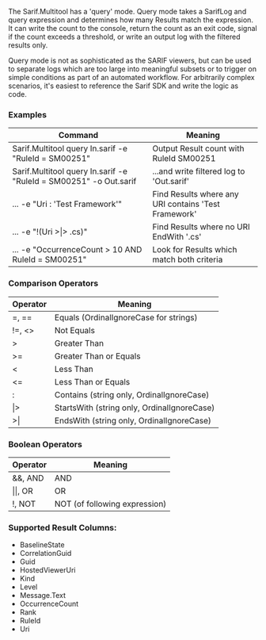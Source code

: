 The Sarif.Multitool has a 'query' mode. Query mode takes a SarifLog and query expression and determines how many Results match the expression. It can write the count to the console, return the count as an exit code, signal if the count exceeds a threshold, or write an output log with the filtered results only.

Query mode is not as sophisticated as the SARIF viewers, but can be used to separate logs which are too large into meaningful subsets or to trigger on simple conditions as part of an automated workflow. For arbitrarily complex scenarios, it's easiest to reference the Sarif SDK and write the logic as code.

### Examples

| Command | Meaning |
| ------- | ------- |
| Sarif.Multitool query In.sarif -e "RuleId = SM00251"    | Output Result count with RuleId SM00251 |
| Sarif.Multitool query In.sarif -e "RuleId = SM00251" -o Out.sarif | ...and write filtered log to 'Out.sarif' |
| ... -e "Uri : 'Test Framework'" | Find Results where any URI contains 'Test Framework' |
| ... -e "!(Uri >&#124;> .cs)"   | Find Results where no URI EndWith '.cs' |
| ... -e "OccurrenceCount > 10 AND RuleId = SM00251" | Look for Results which match both criteria |


### Comparison Operators

| Operator | Meaning |
| -------- | ------- |
| =, ==    | Equals (OrdinalIgnoreCase for strings) |
| !=, <>   | Not Equals |
| >        | Greater Than |
| >=       | Greater Than or Equals |
| <        | Less Than |
| <=       | Less Than or Equals |
| :        | Contains (string only, OrdinalIgnoreCase) |
| &#124;>  | StartsWith (string only, OrdinalIgnoreCase) |
| >&#124;  | EndsWith (string only, OrdinalIgnoreCase) |


### Boolean Operators

| Operator | Meaning |
| -------- | ------- |
| &&, AND  | AND     |
| &#124;&#124;, OR | OR |
| !, NOT | NOT (of following expression) |


### Supported Result Columns:
* BaselineState
* CorrelationGuid
* Guid
* HostedViewerUri
* Kind
* Level
* Message.Text
* OccurrenceCount
* Rank
* RuleId
* Uri